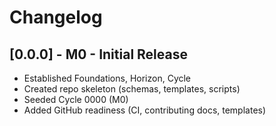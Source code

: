 # Changelog

## [0.0.0] - M0 - Initial Release
- Established Foundations, Horizon, Cycle
- Created repo skeleton (schemas, templates, scripts)
- Seeded Cycle 0000 (M0)
- Added GitHub readiness (CI, contributing docs, templates)
